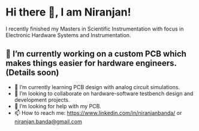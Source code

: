 # Hi there 👋, I am Niranjan!

I recently finished my Masters in Scientific Instrumentation with focus in Electronic Hardware Systems and Instrumentation. 

## 🔭 I’m currently working on a custom PCB which makes things easier for hardware engineers. (Details soon)
- 🌱 I’m currently learning PCB design with analog circuit simulations.
- 👯 I’m looking to collaborate on hardware-software testbench design and development projects.
- 🤔 I’m looking for help with my PCB.
- 📫 How to reach me: https://www.linkedin.com/in/niranjanbanda/ or niranjan.banda@gmail.com
